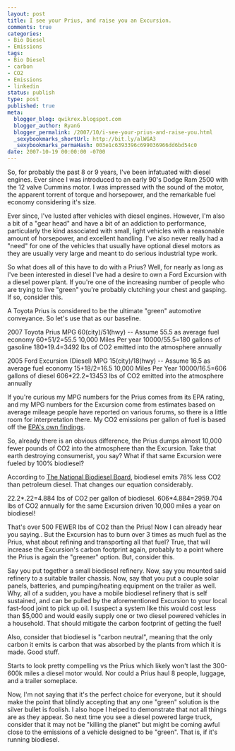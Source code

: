 ```yaml
---
layout: post
title: I see your Prius, and raise you an Excursion.
comments: true
categories:
- Bio Diesel
- Emissions
tags:
- Bio Diesel
- carbon
- CO2
- Emissions
- linkedin
status: publish
type: post
published: true
meta:
  blogger_blog: qwikrex.blogspot.com
  blogger_author: RyanG
  blogger_permalink: /2007/10/i-see-your-prius-and-raise-you.html
  _sexybookmarks_shortUrl: http://bit.ly/alWGA3
  _sexybookmarks_permaHash: 003e1c6393396c699036966dd6bd54c0
date: 2007-10-19 00:00:00 -0700
---
```

So, for probably the past 8 or 9 years, I've been infatuated with diesel engines.  Ever since I was introduced to an early 90's Dodge Ram 2500 with the 12 valve Cummins motor.  I was impressed with the sound of the motor, the apparent torrent of torque and horsepower, and the remarkable fuel economy considering it's size.

Ever since, I've lusted after vehicles with diesel engines.  However, I'm also a bit of a "gear head" and have a bit of an addiction to performance, particularly the kind associated with small, light vehicles with a reasonable amount of horsepower, and excellent handling.  I've also never really had a "need" for one of the vehicles that usually have optional diesel motors as they are usually very large and meant to do serious industrial type work.

So what does all of this have to do with a Prius?  Well, for nearly as long as I've been interested in diesel I've had a desire to own a Ford Excursion with a diesel power plant.  If you're one of the increasing number of people who are trying to live "green" you're probably clutching your chest and gasping.  If so, consider this.

A Toyota Prius is considered to be the ultimate "green" automotive conveyance.  So let's use that as our baseline.

2007 Toyota Prius
MPG 60(city)/51(hwy) -- Assume 55.5 as average fuel economy 60+51/2=55.5
10,000 Miles Per year
10000/55.5=180 gallons of gasoline
180*19.4=3492 lbs of CO2 emitted into the atmosphere annually

2005 Ford Excursion (Diesel)
MPG 15(city)/18(hwy) -- Assume 16.5 as average fuel economy 15+18/2=16.5
10,000 Miles Per Year
10000/16.5=606 gallons of diesel
606*22.2=13453 lbs of CO2 emitted into the atmosphere annually

If you're curious my MPG numbers for the Prius comes from its EPA rating, and my MPG numbers for the Excursion come from estimates based on average mileage people have reported on various forums, so there is a little room for interpretation there.  My CO2 emissions per gallon of fuel is based off the <a href="http://www.epa.gov/otaq/climate/420f05001.htm">EPA's own findings</a>.

So, already there is an obvious difference, the Prius dumps almost 10,000 fewer pounds of CO2 into the atmosphere than the Excursion.  Take that earth destroying consumerist, you say?  What if that same Excursion were fueled by 100% biodiesel?

According to <a href="http://www.biodiesel.org/resources/faqs/">The National Biodiesel Board</a>, biodiesel emits 78% less CO2 than petroleum diesel.  That changes our equation considerably.

22.2*.22=4.884 lbs of CO2 per gallon of biodiesel.
606*4.884=2959.704 lbs of CO2 annually for the same Excursion driven 10,000 miles a year on biodiesel!

That's over 500 FEWER lbs of CO2 than the Prius!  Now I can already hear you saying..  But the Excursion has to burn over 3 times as much fuel as the Prius, what about refining and transporting all that fuel?  True, that will increase the Excursion's carbon footprint again, probably to a point where the Prius is again the "greener" option.  But, consider this.

Say you put together a small biodiesel refinery.  Now, say you mounted said refinery to a suitable trailer chassis.  Now, say that you put a couple solar panels, batteries, and pumping/heating equipment on the trailer as well.  Why, all of a sudden, you have a mobile biodiesel refinery that is self sustained, and can be pulled by the aforementioned Excursion to your local fast-food joint to pick up oil.  I suspect a system like this would cost less than $5,000 and would easily supply one or two diesel powered vehicles in a household.  That should mitigate the carbon footprint of getting the fuel!

Also, consider that biodiesel is "carbon neutral", meaning that the only carbon it emits is carbon that was absorbed by the plants from which it is made.   Good stuff.

Starts to look pretty compelling vs the Prius which likely won't last the 300-600k miles a diesel motor would.  Nor could a Prius haul 8 people, luggage, and a trailer someplace.

Now, I'm not saying that it's the perfect choice for everyone, but it should make the point that blindly accepting that any one "green" solution is the silver bullet is foolish.  I also hope I helped to demonstrate that not all things are as they appear.  So next time you see a diesel powered large truck, consider that it may not be "killing the planet" but might be coming awful close to the emissions of a vehicle designed to be "green".  That is, if it's running biodiesel.
